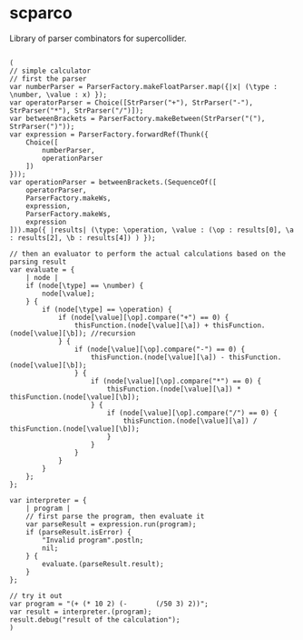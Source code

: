 # scparco

Library of parser combinators for supercollider.

<pre><code>
(
// simple calculator
// first the parser
var numberParser = ParserFactory.makeFloatParser.map({|x| (\type : \number, \value : x) });
var operatorParser = Choice([StrParser("+"), StrParser("-"), StrParser("*"), StrParser("/")]);
var betweenBrackets = ParserFactory.makeBetween(StrParser("("), StrParser(")"));
var expression = ParserFactory.forwardRef(Thunk({
	Choice([
		numberParser,
		operationParser
	])
}));
var operationParser = betweenBrackets.(SequenceOf([
	operatorParser,
	ParserFactory.makeWs,
	expression,
	ParserFactory.makeWs,
	expression
])).map({ |results| (\type: \operation, \value : (\op : results[0], \a : results[2], \b : results[4]) ) });

// then an evaluator to perform the actual calculations based on the parsing result
var evaluate = {
	| node |
	if (node[\type] == \number) {
		node[\value];
	} {
		if (node[\type] == \operation) {
			if (node[\value][\op].compare("+") == 0) {
				thisFunction.(node[\value][\a]) + thisFunction.(node[\value][\b]); //recursion
			} {
				if (node[\value][\op].compare("-") == 0) {
					thisFunction.(node[\value][\a]) - thisFunction.(node[\value][\b]);
				} {
					if (node[\value][\op].compare("*") == 0) {
						thisFunction.(node[\value][\a]) * thisFunction.(node[\value][\b]);
					} {
						if (node[\value][\op].compare("/") == 0) {
							thisFunction.(node[\value][\a]) / thisFunction.(node[\value][\b]);
						}
					}
				}
			}
		}
	};
};

var interpreter = {
	| program |
	// first parse the program, then evaluate it
	var parseResult = expression.run(program);
	if (parseResult.isError) {
		"Invalid program".postln;
		nil;
	} {
		evaluate.(parseResult.result);
	}
};

// try it out
var program = "(+ (* 10 2) (-       (/50 3) 2))";
var result = interpreter.(program);
result.debug("result of the calculation");
)
</code></pre>
